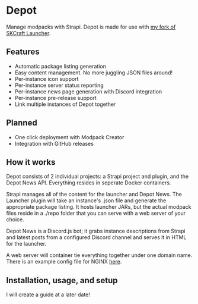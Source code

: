 # Depot
Manage modpacks with Strapi. Depot is made for use with [my fork of SKCraft Launcher](https://github.com/Dasfaust/Launcher).

## Features
- Automatic package listing generation
- Easy content management. No more juggling JSON files around!
- Per-instance icon support
- Per-instance server status reporting
- Per-instance news page generation with Discord integration
- Per-instance pre-release support
- Link multiple instances of Depot together

## Planned
- One click deployment with Modpack Creator
- Integration with GitHub releases

## How it works
Depot consists of 2 individual projects: a Strapi project and plugin, and the Depot News API. Everything resides in seperate Docker containers.

Strapi manages all of the content for the launcher and Depot News. The Launcher plugin will take an instance's .json file and generate the appropriate package listing. It hosts launcher JARs, but the actual modpack files reside in a ./repo folder that you can serve with a web server of your choice.

Depot News is a Discord.js bot; it grabs instance descriptions from Strapi and latest posts from a configured Discord channel and serves it in HTML for the launcher.

A web server will container tie everything together under one domain name. There is an example config file for NGINX [here](depot.conf).

## Installation, usage, and setup
I will create a guide at a later date!